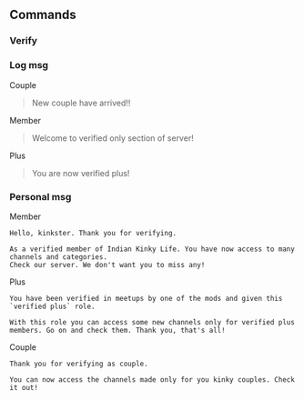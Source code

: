 ## Commands

### Verify

### Log msg

Couple
> New couple have arrived!!

Member
> Welcome to verified only section of server!

Plus
> You are now verified plus!

### Personal msg

Member
```
Hello, kinkster. Thank you for verifying.

As a verified member of Indian Kinky Life. You have now access to many channels and categories.
Check our server. We don't want you to miss any!
```

Plus
```
You have been verified in meetups by one of the mods and given this `verified plus` role.

With this role you can access some new channels only for verified plus members. Go on and check them. Thank you, that's all!
```

Couple
```
Thank you for verifying as couple.

You can now access the channels made only for you kinky couples. Check it out!
```